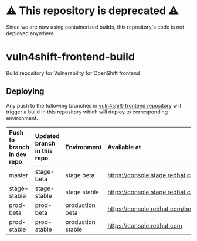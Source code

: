 # ⚠️ This repository is deprecated ⚠️
Since we are now using containerized builds, this repository's code is not deployed anywhere.

# vuln4shift-frontend-build
Build repository for Vulnerability for OpenShift frontend

## Deploying
Any push to the following branches in [vuln4shift-frontend repository](https://github.com/RedHatInsights/vuln4shift-frontend) will trigger a build in this repository which will deploy to corresponding environment.

| Push to branch in dev repo   | Updated branch in this repo   | Environment       | Available at
| :--------------------------- | :---------------------------- | :---------------- | :-----------
| master                       | stage-beta                    | stage beta        | https://console.stage.redhat.com/beta
| stage-stable                 | stage-stable                  | stage stable      | https://console.stage.redhat.com
| prod-beta                    | prod-beta                     | production beta   | https://console.redhat.com/beta 
| prod-stable                  | prod-stable                   | production stable | https://console.redhat.com